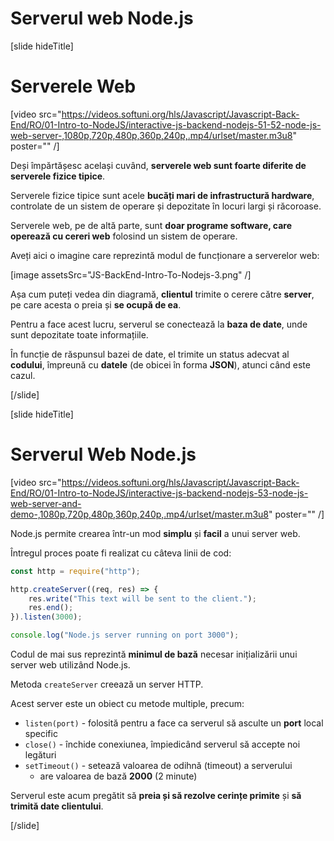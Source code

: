 # Serverul web Node.js

[slide hideTitle]

# Serverele Web

[video src="https://videos.softuni.org/hls/Javascript/Javascript-Back-End/RO/01-Intro-to-NodeJS/interactive-js-backend-nodejs-51-52-node-js-web-server-,1080p,720p,480p,360p,240p,.mp4/urlset/master.m3u8" poster="" /]

Deși împărtășesc același cuvând, **serverele web sunt foarte diferite de serverele fizice tipice**.

Serverele fizice tipice sunt acele **bucăți mari de infrastructură hardware**, controlate de un sistem de operare și depozitate în locuri largi și răcoroase.

Serverele web, pe de altă parte, sunt **doar programe software, care operează cu cereri web** folosind un sistem de operare.

Aveți aici o imagine care reprezintă modul de funcționare a serverelor web:

[image assetsSrc="JS-BackEnd-Intro-To-Nodejs-3.png" /]

Așa cum puteți vedea din diagramă, **clientul** trimite o cerere către **server**, pe care acesta o preia și **se ocupă de ea**.

Pentru a face acest lucru, serverul se conectează la **baza de date**, unde sunt depozitate toate informațiile.

În funcție de răspunsul bazei de date, el trimite un status adecvat al **codului**, împreună cu **datele** (de obicei în forma **JSON**), atunci când este cazul. 

[/slide]

[slide hideTitle]

# Serverul Web Node.js


[video src="https://videos.softuni.org/hls/Javascript/Javascript-Back-End/RO/01-Intro-to-NodeJS/interactive-js-backend-nodejs-53-node-js-web-server-and-demo-,1080p,720p,480p,360p,240p,.mp4/urlset/master.m3u8" poster="" /]

Node.js permite crearea într-un mod **simplu** și **facil** a unui server web.

Întregul proces poate fi realizat cu câteva linii de cod:

```js
const http = require("http");

http.createServer((req, res) => {
    res.write("This text will be sent to the client.");
    res.end();
}).listen(3000);

console.log("Node.js server running on port 3000");
```

Codul de mai sus reprezintă **minimul de bază** necesar inițializării unui server web utilizând Node.js.

Metoda `createServer` creează un server HTTP.

Acest server este un obiect cu metode multiple, precum:

- `listen(port)` - folosită pentru a face ca serverul să asculte un **port** local specific
- `close()` - închide conexiunea, împiedicând serverul să accepte noi legături
- `setTimeout()` - setează valoarea de odihnă (timeout) a serverului
  * are valoarea de bază **2000** (2 minute)

Serverul este acum pregătit să **preia și să rezolve cerințe primite** și **să trimită date clientului**.

[/slide]